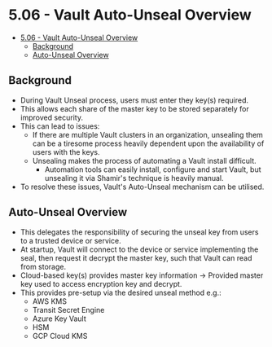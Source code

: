 # 5.06 - Vault Auto-Unseal Overview

- [5.06 - Vault Auto-Unseal Overview](#506---vault-auto-unseal-overview)
  - [Background](#background)
  - [Auto-Unseal Overview](#auto-unseal-overview)

## Background

- During Vault Unseal process, users must enter they key(s) required.
- This allows each share of the master key to be stored separately for improved security.
- This can lead to issues:
  - If there are multiple Vault clusters in an organization, unsealing them can be a tiresome process heavily dependent upon the availability of users with the keys.
  - Unsealing makes the process of automating a Vault install difficult.
    - Automation tools can easily install, configure and start Vault, but unsealing it via Shamir's technique is heavily manual.
- To resolve these issues, Vault's Auto-Unseal mechanism can be utilised.

## Auto-Unseal Overview

- This delegates the responsibility of securing the unseal key from users to a trusted device or service.
- At startup, Vault will connect to the device or service implementing the seal, then request it decrypt the master key, such that Vault can read from storage.
- Cloud-based key(s) provides master key information → Provided master key used to access encryption key and decrypt.
- This provides pre-setup via the desired unseal method e.g.:
  - AWS KMS
  - Transit Secret Engine
  - Azure Key Vault
  - HSM
  - GCP Cloud KMS
